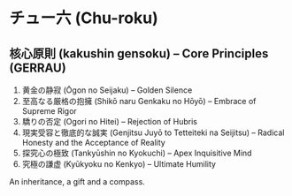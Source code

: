 # チュー六 (Chu-roku)
## 核心原則 (kakushin gensoku) – Core Principles (GERRAU)
1. 黄金の静寂 (Ōgon no Seijaku) – Golden Silence
2. 至高なる厳格の抱擁 (Shikō naru Genkaku no Hōyō) – Embrace of Supreme Rigor
3. 驕りの否定 (Ogori no Hitei) – Rejection of Hubris
4. 現実受容と徹底的な誠実 (Genjitsu Juyō to Tetteiteki na Seijitsu) – Radical Honesty and the Acceptance of Reality
5. 探究心の極致 (Tankyūshin no Kyokuchi) – Apex Inquisitive Mind
6. 究極の謙虚 (Kyūkyoku no Kenkyo) – Ultimate Humility

An inheritance, a gift and a compass.
